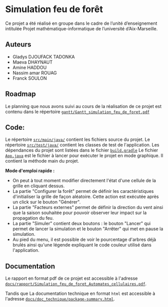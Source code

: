 # Simulation feu de forêt
Ce projet a été réalisé en groupe dans le cadre de l’unité d’enseignement
intitulée Projet mathématique-informatique de l’université d’Aix-Marseille.

## Auteurs
* Gladys DJOUFACK TADONKA 
* Maeva DHAYNAUT
* Amine HADDOU
* Nassim amar ROUAG
* Franck SOULON

## Roadmap
Le planning que nous avons suivi au cours de la réalisation de ce projet
est contenu dans le répertoire [```gantt/Gantt_simulation_feu_de_foret.pdf```](gantt/Gantt_simulation_feu_de_foret.pdf)

## Code:
Le répertoire [```src/main/java/```](src/main/java/) contient les fichiers source du projet.
Le répertoire [```src/test/java/```](src/test/java/) contient les classes de test de l'application.
Les dépendances du projet sont listées dans le fichier [```build.gradle```](build.gradle)
Le fichier [```App.java```](src/main/java/App.java) est le fichier à lancer pour exécuter le projet en mode graphique.
Il contient la méthode main du projet.

**Mode d'emploi rapide :**

* On peut à tout moment modifier directement l'état d'une cellule de la grille en cliquant dessus.
* La partie "Configurer la forêt" permet de définir les caractéristiques d'initialiser la grille de façon aléatoire. Cette action est exécutée après un click sur le bouton "Générer".
* La partie "Facteurs externes" permet de définir la direction du vent ainsi que la saison souhaitée pour pouvoir observer leur impact sur la propagation du feu.
* La partie "Simuler" contient deux boutons : le bouton "Lancer" qui permet de lancer la simulation et le bouton "Arrêter" qui met en pause la simulation.
* Au pied du menu, il est possible de voir le pourcentage d'arbres déjà brulés ainsi qu'une légende expliquant le code couleur utilisé dans l'application.

## Documentation
Le rapport en format pdf de ce projet est accessible à l'adresse [```docs/rapport/Simulation_feu_de_foret_Automates_cellulaires.pdf```](docs/rapport/Simulation_feu_de_foret_Automates_cellulaires.pdf).

Tandis que La documentation technique en format `html` est accessible à l'adresse [```docs/doc_technique/package-summary.html```](docs/doc_technique/package-summary.html).